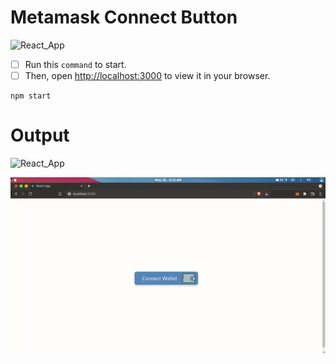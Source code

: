 # Metamask Connect Button
![React_App](https://img.shields.io/badge/Connect%20Metamask-Running-blue)

- [ ] Run this `command` to start.
- [ ] Then, open [http://localhost:3000](http://localhost:3000) to view it in your browser.

```
npm start
```

# Output
![React_App](https://img.shields.io/badge/Connect%20Metamask-Output-blue)

<p align="center">
  <img src="/helloreact/my-app/ouput/ouput.gif" alt="animated" />
</p>
